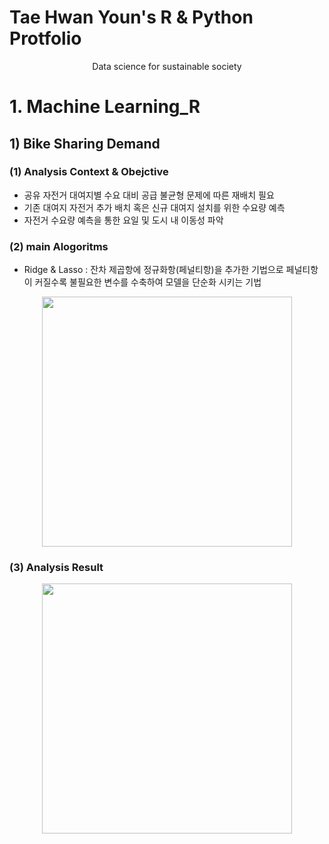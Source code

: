 # Tae Hwan Youn's R & Python Protfolio
<center>Data science for sustainable society</center>

# 1. Machine Learning_R
## 1) Bike Sharing Demand
### (1) Analysis Context & Obejctive
 - 공유 자전거 대여지별 수요 대비 공급 불균형 문제에 따른 재배치 필요
 - 기존 대여지 자전거 추가 배치 혹은 신규 대여지 설치를 위한 수요량 예측
 - 자전거 수요량 예측을 통한 요일 및 도시 내 이동성 파악

### (2) main Alogoritms
 - Ridge & Lasso
  : 잔차 제곱항에 정규화항(페널티항)을 추가한 기법으로 페널티항이 커질수록 불필요한 변수를 수축하여 모델을 단순화 시키는 기법
<center><img src="https://github.com/ooDoo6169/TaeHwan_portfolio.github.io/blob/master/img_src/ridge_lasso.png?raw=true" width="400px" /></center>

### (3) Analysis Result
<center><img src="https://github.com/ooDoo6169/TaeHwan_portfolio.github.io/blob/master/img_src/ML_BSD_result.png?raw=true" width="400px" /></center>
